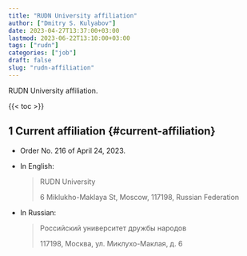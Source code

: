 ```yaml
---
title: "RUDN University affiliation"
author: ["Dmitry S. Kulyabov"]
date: 2023-04-27T13:37:00+03:00
lastmod: 2023-06-22T13:10:00+03:00
tags: ["rudn"]
categories: ["job"]
draft: false
slug: "rudn-affiliation"
---
```


RUDN University affiliation.

<!--more-->

{{< toc >}}


## <span class="section-num">1</span> Current affiliation {#current-affiliation}

-   Order No. 216 of April 24, 2023.
-   In English:

    > RUDN University
    >
    > 6 Miklukho-Maklaya St, Moscow, 117198, Russian Federation
-   In Russian:

    > Российский университет дружбы народов
    >
    > 117198, Москва, ул. Миклухо-Маклая, д. 6
